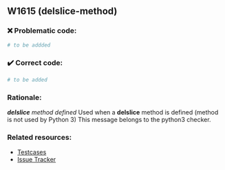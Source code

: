 ## W1615 (delslice-method)

### :x: Problematic code:

```python
# to be addded
```

### :heavy_check_mark: Correct code:

```python
# to be added
```

### Rationale:

 *__delslice__ method defined*
  Used when a __delslice__ method is defined (method is not used by Python 3)
  This message belongs to the python3 checker.



### Related resources:

- [Testcases](#)
- [Issue Tracker](https://github.com/PyCQA/pylint/issues?q=is%3Aissue+%22delslice-method%22+OR+%22W1615%22)
